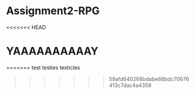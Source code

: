 # Assignment2-RPG
<<<<<<< HEAD
# YAAAAAAAAAAY
=======
test testies testicles 
>>>>>>> 59afd640268bdabe68bdc70676413c7dac4a4359
